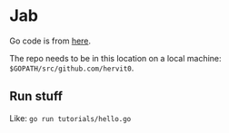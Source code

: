 # Jab

Go code is from [here](https://github.com/nathmclean/dynamodb-local-testing).

The repo needs to be in this location on a local machine: `$GOPATH/src/github.com/hervit0`.

## Run stuff

Like: `go run tutorials/hello.go`

